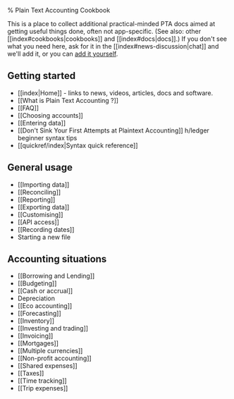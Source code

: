 % Plain Text Accounting Cookbook

This is a place to collect additional practical-minded PTA docs aimed at getting useful things done,
often not app-specific.
(See also: other [[index#cookbooks|cookbooks]] and [[index#docs|docs]].)
If you don't see what you need here, ask for it in the [[index#news-discussion|chat]]
and we'll add it, or you can
[add it yourself](https://github.com/plaintextaccounting/plaintextaccounting/blob/master/src/Cookbook.md).


## Getting started

- [[index|Home]] - links to news, videos, articles, docs and software.
- [[What is Plain Text Accounting ?]]
- [[FAQ]]
- [[Choosing accounts]]
- [[Entering data]]
- [[Don't Sink Your First Attempts at Plaintext Accounting]] h/ledger beginner syntax tips
- [[quickref/index|Syntax quick reference]]

## General usage

- [[Importing data]]
- [[Reconciling]]
- [[Reporting]]
- [[Exporting data]]
- [[Customising]]
- [[API access]]
- [[Recording dates]]
- Starting a new file

## Accounting situations

- [[Borrowing and Lending]]
- [[Budgeting]]
- [[Cash or accrual]]
- Depreciation
- [[Eco accounting]]
- [[Forecasting]]
- [[Inventory]]
- [[Investing and trading]]
- [[Invoicing]]
- [[Mortgages]]
- [[Multiple currencies]]
- [[Non-profit accounting]]
- [[Shared expenses]]
- [[Taxes]]
- [[Time tracking]]
- [[Trip expenses]]

